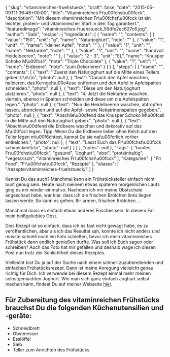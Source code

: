 {
    "slug": "vitaminreiches-fruehstueck",
    "draft": false,
    "date": "2015-05-09T11:36:48+00:00",
    "title": "Vitaminreiches Fr\u00fchst\u00fcck",
    "description": "Mit diesem vitaminreichen Fr\u00fchst\u00fcck ist ein leichter, protein- und vitaminreicher Start in den Tag garantiert.",
    "featuredImage": "vitaminreiches-fruehstueck_59dfe2ec627c6.jpg",
    "author": "Gabi",
    "recipe": {
        "ingredients": [
            {
                "name": "",
                "contents": [
                    {
                        "value": "150",
                        "unit": "g",
                        "name": "Naturjoghurt",
                        "note": ""
                    },
                    {
                        "value": "1",
                        "unit": "",
                        "name": "kleiner Apfel",
                        "note": ""
                    },
                    {
                        "value": "1",
                        "unit": "",
                        "name": "Nektarine",
                        "note": ""
                    },
                    {
                        "value": "1",
                        "unit": "",
                        "name": "handvoll Heidelbeeren",
                        "note": ""
                    },
                    {
                        "value": "2 - 3",
                        "unit": "EL",
                        "name": "Knusper Schoko M\u00fcsli",
                        "note": "Triple Chocolate"
                    },
                    {
                        "value": "1",
                        "unit": "",
                        "name": "Erdbeere",
                        "note": "zum Dekorieren"
                    }
                ]
            }
        ],
        "steps": [
            {
                "name": "",
                "contents": [
                    {
                        "text": " Zuerst den Naturjoghurt auf die Mitte eines Tellers geben.\r\n\r\n",
                        "photo": null
                    },
                    {
                        "text": "Danach den Apfel waschen, halbieren, das Kerngeh\u00e4use entfernen und den Apfel in Apfelspalten schneiden.",
                        "photo": null
                    },
                    {
                        "text": "Diese um den Naturjoghurt platzieren.",
                        "photo": null
                    },
                    {
                        "text": "4. Jetzt die Nektarine waschen, vierteln, ebenso in Spalten schneiden und diese um die Apfelspalten legen.",
                        "photo": null
                    },
                    {
                        "text": "Nun die Heidelbeeren waschen, abtropfen lassen, abtrocknen und auf die Apfel- sowie Nekatrinenspalten gegeben.",
                        "photo": null
                    },
                    {
                        "text": "Anschlie\u00dfend das Knusper Schoko M\u00fcsli in die Mitte auf den Naturjoghurt geben.",
                        "photo": null
                    },
                    {
                        "text": "Abschlie\u00dfend die Erdbeere waschen und dekorativ auf das M\u00fcsli legen. Tipp: Wenn Du die Erdbeere lieber ohne Kelch auf den Teller legen m\u00f6chtest, kannst Du sie nat\u00fcrlich vorher entkelchen.",
                        "photo": null
                    },
                    {
                        "text": "Lasst Euch das Fr\u00fchst\u00fcck schmecken!\r\n",
                        "photo": null
                    }
                ]
            }
        ],
        "notes": null
    },
    "Tags": [
        "buntes Fr\u00fchst\u00fcck",
        "gesund",
        "Joghurt",
        "obst",
        "proteinhaltig",
        "vegetarisch",
        "Vitaminreiches Fr\u00fchst\u00fcck"
    ],
    "Kategorien": [
        "Fit Food",
        "Fr\u00fchst\u00fcck",
        "Rezepte"
    ],
    "aliases": [
        "\/rezepte\/vitaminreiches-fruehstueck\/"
    ]
}

Kennst Du das auch? Manchmal kann ein Frühstücksteller einfach nicht bunt genug sein. Heute nach meinem etwas späteren morgenlichen Laufs ging es mir wieder einmal so. Nachdem ich mir meine Obstschale angeschaut habe, war klar, dass ich die frischen Brötchen links liegen lassen werde. So kann es gehen, Ihr armen, frischen Brötchen &#8230;

Manchmal muss es einfach etwas anderes Frisches sein. In diesem Fall mein heißgeliebtes Obst.

Dies Rezept ist so einfach, dass ich es fast nicht gewagt habe, es zu veröffentlichen, aber als ich das Resultat sah, konnte ich nicht anders und musste schnell noch ein Foto schießen, bevor ich mein vitaminreiches Frühstück dann endlich genießen durfte. Was soll ich Euch sagen oder schreiben? Auch das Foto hat mir gefallen und deshalb wage ich diesen Post nun trotz der Schlichtheit dieses Rezeptes.

Vielleicht bist Du ja auf der Suche nach einem schnell zuzubereitenden und einfachen Frühstücksrezept. Dann ist meine Anregung vielleicht genau richtig für Dich. Ich verwende bei diesem Rezept einmal mehr meinen selbstgemachten Joghurt. Wie man sich ganz einfach Joghurt selbst machen kann, findest Du auf meiner Webseite [hier][1].

 

## Für Zubereitung des vitaminreichen Frühstücks brauchst Du die folgenden Küchenutensilien und -geräte:

 * Schneidbrett
 * Obstmesser
 * Esslöffel
 * Sieb
 * Teller zum Anrichten des Frühstücks



 [1]: https://kochfokus.de/wissenswert/joghurt-teil-1-joghurt-selber-machen/
